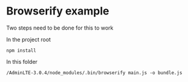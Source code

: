 # Browserify example

Two steps need to be done for this to work

In the project root

    npm install

In this folder

    /AdminLTE-3.0.4/node_modules/.bin/browserify main.js -o bundle.js
